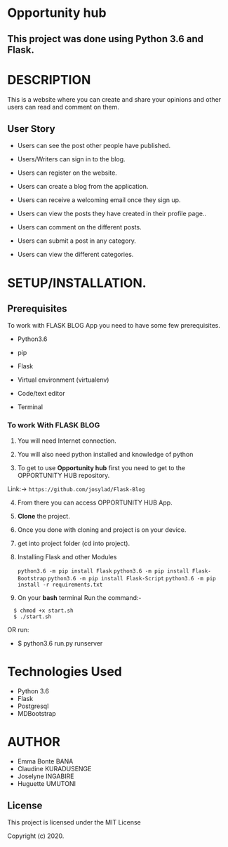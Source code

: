 # Opportunity hub

## **This project was done using Python 3.6  and Flask.** 


# DESCRIPTION

This is a website where you can create and share your opinions and other users can read and comment on them.

## User Story

- Users can see the post other people have published.

- Users/Writers can sign in to the blog.

- Users can register on the website.

-  Users can create a blog from the application.

- Users can receive a welcoming email once they sign up.

- Users can view the posts they have created in their profile page..

- Users can comment on the different posts. 

- Users can submit a post in any category. 

- Users can view the different categories. 


# **SETUP/INSTALLATION.**
## Prerequisites

To work with FLASK BLOG App you need to have some few prerequisites.

- Python3.6

- pip

- Flask 

- Virtual environment (virtualenv)

- Code/text editor

- Terminal


### **To work With FLASK BLOG**

1. You will need Internet connection.

2. You will also need python installed and knowledge of python

3. To get to use **Opportunity hub** first you need to get to the OPPORTUNITY HUB repository. 

Link:-> ```https://github.com/josylad/Flask-Blog```

4. From there you can access OPPORTUNITY HUB App.

5. **Clone** the project.

6. Once you done with cloning and project is on your device.

7. get into project folder (cd into project).

8. Installing Flask and other Modules

    `python3.6 -m pip install Flask`
    `python3.6 -m pip install Flask-Bootstrap`
    `python3.6 -m pip install Flask-Script`
    `python3.6 -m pip install -r requirements.txt`

9. On your **bash** terminal Run the command:- 

```
  $ chmod +x start.sh
  $ ./start.sh
```
OR run: 
* $ python3.6 run.py runserver

# Technologies Used

* Python 3.6
* Flask
* Postgresql
* MDBootstrap


# AUTHOR

* Emma Bonte BANA
* Claudine KURADUSENGE
* Joselyne INGABIRE
* Huguette UMUTONI


## License
This project is licensed under the MIT License

Copyright (c) 2020.